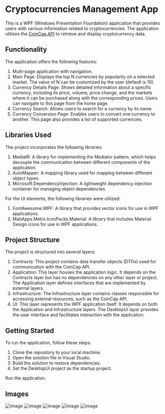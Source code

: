 # Cryptocurrencies Management App

This is a WPF (Windows Presentation Foundation) application that provides users with various information related to cryptocurrencies. 
The application utilizes the <a href="https://docs.coincap.io/">CoinCap API</a> to retrieve and display cryptocurrency data.

## Functionality
The application offers the following features:

1. Multi-page application with navigation.
2. Main Page: Displays the top N currencies by popularity on a selected market. The value of N can be customized by the user (default is 10).
3. Currency Details Page: Shows detailed information about a specific currency, including its price, volume, price change, and the markets where it can be purchased along with the corresponding prices. Users can navigate to this page from the home page.
4. Currency Search: Allows users to search for a currency by its name.
5. Currency Conversion Page: Enables users to convert one currency to another. This page also provides a list of supported currencies.

## Libraries Used
The project incorporates the following libraries:

1. MediatR: A library for implementing the Mediator pattern, which helps decouple the communication between different components of the application.
2. AutoMapper: A mapping library used for mapping between different object types.
3. Microsoft.DependencyInjection: A lightweight dependency injection container for managing object dependencies.

For the UI elements, the following libraries were utilized:

1. FontAwesome.WPF: A library that provides vector icons for use in WPF applications.
2. MahApps.Metro.IconPacks.Material: A library that includes Material Design icons for use in WPF applications.

## Project Structure
The project is structured into several layers:

1. Contracts: This project contains data transfer objects (DTOs) used for communication with the CoinCap API.
2. Application: This layer houses the application logic. It depends on the Contracts layer but has no dependencies on any other layer or project. The Application layer defines interfaces that are implemented by external layers.
3. Infrastructure: The Infrastructure layer contains classes responsible for accessing external resources, such as the CoinCap API.
4. UI: This layer represents the WPF application itself. It depends on both the Application and Infrastructure layers. The DesktopUi layer provides the user interface and facilitates interaction with the application.

## Getting Started

To run the application, follow these steps:

1. Clone the repository to your local machine.
2. Open the solution file in Visual Studio.
3. Build the solution to restore dependencies.
4. Set the DesktopUi project as the startup project.

Run the application.

## Images
![image](https://github.com/vitaliy-bezugly/cryptocurrencies-management/assets/87979065/1601e30d-3e4c-4fb0-9da8-e7477975fe16)
![image](https://github.com/vitaliy-bezugly/cryptocurrencies-management/assets/87979065/d6d3fca5-cdf4-44a1-8520-ab8852fb639e)
![image](https://github.com/vitaliy-bezugly/cryptocurrencies-management/assets/87979065/3dd5c1b1-5d3c-4442-bdbf-5c8d9499c26c)
![image](https://github.com/vitaliy-bezugly/cryptocurrencies-management/assets/87979065/9f7ddf7d-76fd-4f08-bf4b-35af2724e94d)
![image](https://github.com/vitaliy-bezugly/cryptocurrencies-management/assets/87979065/220d9176-3d31-4d8a-a716-81a976ee33d7)

